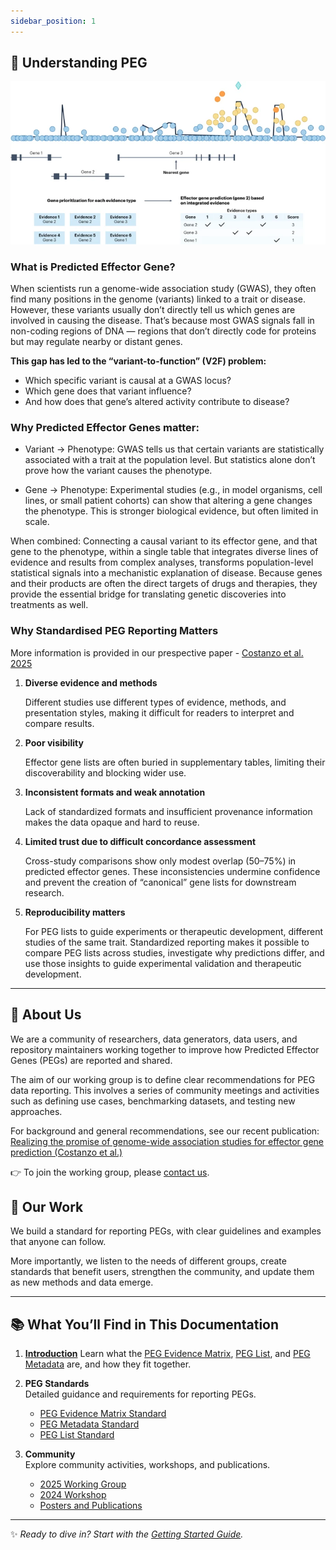 ```yaml
---
sidebar_position: 1
---
```



## 📖 Understanding PEG  

![peg](./img/peg_2.webp)

### What is Predicted Effector Gene?

When scientists run a genome-wide association study (GWAS), they often find many positions in the genome (variants) linked to a trait or disease. However, these variants usually don’t directly tell us which genes are involved in causing the disease. That’s because most GWAS signals fall in non-coding regions of DNA — regions that don’t directly code for proteins but may regulate nearby or distant genes.

**This gap has led to the “variant-to-function” (V2F) problem:**
- Which specific variant is causal at a GWAS locus?
- Which gene does that variant influence?
- And how does that gene’s altered activity contribute to disease?

### Why Predicted Effector Genes matter:

- Variant → Phenotype: GWAS tells us that certain variants are statistically associated with a trait at the population level. But statistics alone don’t prove how the variant causes the phenotype.

- Gene → Phenotype: Experimental studies (e.g., in model organisms, cell lines, or small patient cohorts) can show that altering a gene changes the phenotype. This is stronger biological evidence, but often limited in scale.

When combined: Connecting a causal variant to its effector gene, and that gene to the phenotype, within a single table that integrates diverse lines of evidence and results from complex analyses, transforms population-level statistical signals into a mechanistic explanation of disease. Because genes and their products are often the direct targets of drugs and therapies, they provide the essential bridge for translating genetic discoveries into treatments as well.

### Why Standardised PEG Reporting Matters
More information is provided in our prespective paper - [Costanzo et al. 2025](https://rdcu.be/eoqVk)

1. **Diverse evidence and methods**
   
   Different studies use different types of evidence, methods, and presentation styles, making it difficult for readers to interpret and compare results.

2. **Poor visibility**

   Effector gene lists are often buried in supplementary tables, limiting their discoverability and blocking wider use.

3. **Inconsistent formats and weak annotation**
   
   Lack of standardized formats and insufficient provenance information makes the data opaque and hard to reuse.

4. **Limited trust due to difficult concordance assessment**
   
   Cross-study comparisons show only modest overlap (50–75%) in predicted effector genes. These inconsistencies undermine confidence and prevent the creation of “canonical” gene lists for downstream research.

5. **Reproducibility matters**
   
   For PEG lists to guide experiments or therapeutic development, different studies of the same trait. Standardized reporting makes it possible to compare PEG lists across studies, investigate why predictions differ, and use those insights to guide experimental validation and therapeutic development.

---

## 👥 About Us  

We are a community of researchers, data generators, data users, and repository maintainers working together to improve how Predicted Effector Genes (PEGs) are reported and shared.  

The aim of our working group is to define clear recommendations for PEG data reporting. This involves a series of community meetings and activities such as defining use cases, benchmarking datasets, and testing new approaches.  

For background and general recommendations, see our recent publication:  
[Realizing the promise of genome-wide association studies for effector gene prediction (Costanzo et al.)](https://rdcu.be/eoqVk)  

👉 To join the working group, please [contact us](mailto:peg-wg@ebi.ac.uk).  

## 🔧 Our Work  

We build a standard for reporting PEGs, with clear guidelines and examples that anyone can follow.  

More importantly, we listen to the needs of different groups, create standards that benefit users, strengthen the community, and update them as new methods and data emerge.  

---

## 📚 What You’ll Find in This Documentation  

1. [**Introduction**](./peg-overview.md)
   Learn what the [PEG Evidence Matrix](./peg-matrix/peg-matrix-intro.md), [PEG List](./peg-list.md), and [PEG Metadata](./peg-metadata/peg-metadata-intro.md) are, and how they fit together.  

2. **PEG Standards**  
   Detailed guidance and requirements for reporting PEGs.  
   - [PEG Evidence Matrix Standard](./peg-matrix/peg-matrix.md)  
   - [PEG Metadata Standard](./peg-metadata/peg-metadata.md)  
   - [PEG List Standard](./peg-list.md)  

3. **Community**  
   Explore community activities, workshops, and publications.  
   - [2025 Working Group](./community/workshop-2025.md)  
   - [2024 Workshop](./community/workshops-2024.md)
   - [Posters and Publications](./community/publications.md)

---

✨ *Ready to dive in? Start with the [Getting Started Guide](#).*  
